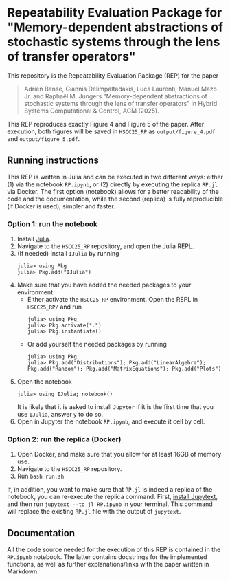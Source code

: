 # Repeatability Evaluation Package for "Memory-dependent abstractions of stochastic systems through the lens of transfer operators"

This repository is the Repeatability Evaluation Package (REP) for the paper 
> Adrien Banse, Giannis Delimpaltadakis, Luca Laurenti, Manuel Mazo Jr. and Raphaël M. Jungers
> "Memory-dependent abstractions of stochastic systems through the lens of transfer operators"
> in Hybrid Systems Computational & Control, ACM (2025).

This REP reproduces exactly Figure 4 and Figure 5 of the paper. After execution, both figures will be saved in `HSCC25_RP` as `output/figure_4.pdf` and `output/figure_5.pdf`.

## Running instructions

This REP is written in Julia and can be executed in two different ways: either (1) via the notebook `RP.ipynb`, or (2) directly by executing the replica `RP.jl` via Docker. The first option (notebook) allows for a better readability of the code and the documentation, while the second (replica) is fully reproducible (if Docker is used), simpler and faster.

### Option 1: run the notebook

1. Install [Julia](https://julialang.org/downloads/).
2. Navigate to the `HSCC25_RP` repository, and open the Julia REPL. 
3. (If needed) Install `IJulia` by running
   ```julia-repl
   julia> using Pkg
   julia> Pkg.add("IJulia")
   ```
4. Make sure that you have added the needed packages to your environment.
     - Either activate the `HSCC25_RP` environment. Open the REPL in `HSCC25_RP/` and run
       ```julia-repl
       julia> using Pkg
       julia> Pkg.activate(".")
       julia> Pkg.instantiate()
       ```
     - Or add yourself the needed packages by running
       ```julia-repl
       julia> using Pkg
       julia> Pkg.add("Distributions"); Pkg.add("LinearAlgebra"); Pkg.add("Random"); Pkg.add("MatrixEquations"); Pkg.add("Plots")
       ```
5. Open the notebook
   ```julia-repl
   julia> using IJulia; notebook()
   ```
   It is likely that it is asked to install `Jupyter` if it is the first time that you use `IJulia`, answer `y` to do so.
6. Open in Jupyter the notebook `RP.ipynb`, and execute it cell by cell.
  
### Option 2: run the replica (Docker)

1. Open Docker, and make sure that you allow for at least 16GB of memory use.
2. Navigate to the `HSCC25_RP` repository.
3. Run `bash run.sh`

If, in addition, you want to make sure that `RP.jl` is indeed a replica of the notebook, you can re-execute the replica command. First, [install Jupytext](https://jupytext.readthedocs.io/en/latest/), and then run `jupytext --to jl RP.ipynb` in your terminal. This command will replace the existing `RP.jl` file with the output of `jupytext`.

## Documentation

All the code source needed for the execution of this REP is contained in the `RP.ipynb` notebook. The latter contains docstrings for the implemented functions, as well as further explanations/links with the paper written in Markdown.
